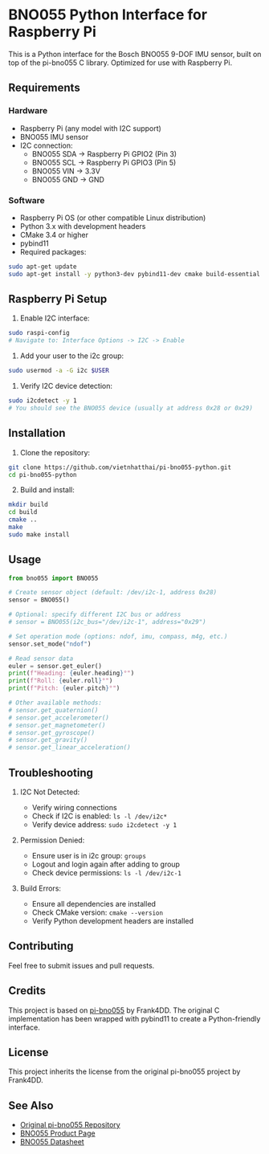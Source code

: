 # BNO055 Python Interface for Raspberry Pi

This is a Python interface for the Bosch BNO055 9-DOF IMU sensor, built on top of the pi-bno055 C library. Optimized for use with Raspberry Pi.

## Requirements

### Hardware

- Raspberry Pi (any model with I2C support)
- BNO055 IMU sensor
- I2C connection:
  - BNO055 SDA -> Raspberry Pi GPIO2 (Pin 3)
  - BNO055 SCL -> Raspberry Pi GPIO3 (Pin 5)
  - BNO055 VIN -> 3.3V
  - BNO055 GND -> GND

### Software

- Raspberry Pi OS (or other compatible Linux distribution)
- Python 3.x with development headers
- CMake 3.4 or higher
- pybind11
- Required packages:

```bash
sudo apt-get update
sudo apt-get install -y python3-dev pybind11-dev cmake build-essential libi2c-dev i2c-tools
```

## Raspberry Pi Setup

1. Enable I2C interface:

```bash
sudo raspi-config
# Navigate to: Interface Options -> I2C -> Enable
```

1. Add your user to the i2c group:

```bash
sudo usermod -a -G i2c $USER
```

1. Verify I2C device detection:

```bash
sudo i2cdetect -y 1
# You should see the BNO055 device (usually at address 0x28 or 0x29)
```

## Installation

1. Clone the repository:

```bash
git clone https://github.com/vietnhatthai/pi-bno055-python.git
cd pi-bno055-python
```

2. Build and install:

```bash
mkdir build
cd build
cmake ..
make
sudo make install
```

## Usage

```python
from bno055 import BNO055

# Create sensor object (default: /dev/i2c-1, address 0x28)
sensor = BNO055()

# Optional: specify different I2C bus or address
# sensor = BNO055(i2c_bus="/dev/i2c-1", address="0x29")

# Set operation mode (options: ndof, imu, compass, m4g, etc.)
sensor.set_mode("ndof")

# Read sensor data
euler = sensor.get_euler()
print(f"Heading: {euler.heading}°")
print(f"Roll: {euler.roll}°")
print(f"Pitch: {euler.pitch}°")

# Other available methods:
# sensor.get_quaternion()
# sensor.get_accelerometer()
# sensor.get_magnetometer()
# sensor.get_gyroscope()
# sensor.get_gravity()
# sensor.get_linear_acceleration()
```

## Troubleshooting

1. I2C Not Detected:
   - Verify wiring connections
   - Check if I2C is enabled: `ls -l /dev/i2c*`
   - Verify device address: `sudo i2cdetect -y 1`

2. Permission Denied:
   - Ensure user is in i2c group: `groups`
   - Logout and login again after adding to group
   - Check device permissions: `ls -l /dev/i2c-1`

3. Build Errors:
   - Ensure all dependencies are installed
   - Check CMake version: `cmake --version`
   - Verify Python development headers are installed

## Contributing

Feel free to submit issues and pull requests.

## Credits

This project is based on [pi-bno055](https://github.com/fm4dd/pi-bno055) by Frank4DD. The original C implementation has been wrapped with pybind11 to create a Python-friendly interface.

## License

This project inherits the license from the original pi-bno055 project by Frank4DD.

## See Also

- [Original pi-bno055 Repository](https://github.com/fm4dd/pi-bno055)
- [BNO055 Product Page](https://www.bosch-sensortec.com/products/smart-sensors/bno055/)
- [BNO055 Datasheet](https://www.bosch-sensortec.com/media/boschsensortec/downloads/datasheets/bst-bno055-ds000.pdf)
